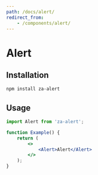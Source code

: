 ```yaml
---
path: /docs/alert/
redirect_from:
    - /components/alert/
---
```


# Alert

<carbon-ad></carbon-ad>

## Installation

```sh
npm install za-alert
```

## Usage

```jsx
import Alert from 'za-alert';

function Example() {
    return (
        <>
            <Alert>Alert</Alert>
        </>
    );
}
```
